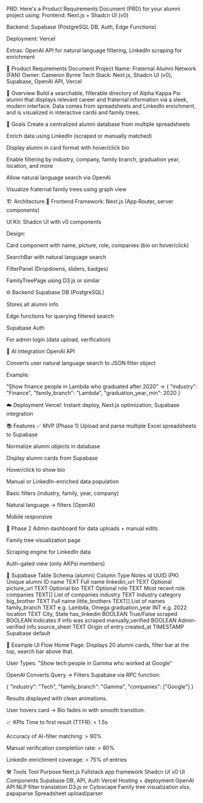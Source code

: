 PRD:
Here's a Product Requirements Document (PRD) for your alumni project using:
Frontend: Next.js + Shadcn UI (v0)


Backend: Supabase (PostgreSQL DB, Auth, Edge Functions)


Deployment: Vercel


Extras: OpenAI API for natural language filtering, LinkedIn scraping for enrichment



📄 Product Requirements Document
Project Name: Fraternal Alumni Network (FAN)
 Owner: Cameron Byrne
 Tech Stack: Next.js, Shadcn UI (v0), Supabase, OpenAI API, Vercel

🧭 Overview
Build a searchable, filterable directory of Alpha Kappa Psi alumni that displays relevant career and fraternal information via a sleek, modern interface. Data comes from spreadsheets and LinkedIn enrichment, and is visualized in interactive cards and family trees.

🎯 Goals
Create a centralized alumni database from multiple spreadsheets


Enrich data using LinkedIn (scraped or manually matched)


Display alumni in card format with hover/click bio


Enable filtering by industry, company, family branch, graduation year, location, and more


Allow natural language search via OpenAI


Visualize fraternal family trees using graph view



🏗️ Architecture
🧱 Frontend
Framework: Next.js (App Router, server components)


UI Kit: Shadcn UI with v0 components


Design:


Card component with name, picture, role, companies (bio on hover/click)


SearchBar with natural language search


FilterPanel (Dropdowns, sliders, badges)


FamilyTreePage using D3.js or similar


🌐 Backend
Supabase DB (PostgreSQL)


Stores all alumni info


Edge functions for querying filtered search


Supabase Auth


For admin login (data upload, verification)


🧠 AI Integration
OpenAI API


Converts user natural language search to JSON filter object


Example:

 "Show finance people in Lambda who graduated after 2020" 
→ {
  "industry": "Finance",
  "family_branch": "Lambda",
  "graduation_year_min": 2020
}


☁️ Deployment
Vercel: Instant deploy, Next.js optimization, Supabase integration



📚 Features
✅ MVP (Phase 1)
Upload and parse multiple Excel spreadsheets to Supabase


Normalize alumni objects in database


Display alumni cards from Supabase


Hover/click to show bio


Manual or LinkedIn-enriched data population


Basic filters (industry, family, year, company)


Natural language → filters (OpenAI)


Mobile responsive


🚀 Phase 2
Admin dashboard for data uploads + manual edits


Family tree visualization page


Scraping engine for LinkedIn data


Auth-gated view (only AKPsi members)



📁 Supabase Table Schema (alumni)
Column
Type
Notes
id
UUID (PK)
Unique alumni ID
name
TEXT
Full name
linkedin_url
TEXT
Optional
picture_url
TEXT
Optional
bio
TEXT
Optional
role
TEXT
Most recent role
companies
TEXT[]
List of companies
industry
TEXT
Industry category
big_brother
TEXT
Full name
little_brothers
TEXT[]
List of names
family_branch
TEXT
e.g. Lambda, Omega
graduation_year
INT
e.g. 2022
location
TEXT
City, State
has_linkedin
BOOLEAN
True/False
scraped
BOOLEAN
Indicates if info was scraped
manually_verified
BOOLEAN
Admin-verified info
source_sheet
TEXT
Origin of entry
created_at
TIMESTAMP
Supabase default


🧪 Example UI Flow
Home Page:
 Displays 20 alumni cards, filter bar at the top, search bar above that.


User Types:
 "Show tech people in Gamma who worked at Google"


OpenAI Converts Query → Filters Supabase via RPC function:

 {
  "industry": "Tech",
  "family_branch": "Gamma",
  "companies": ["Google"]
}


Results displayed with clean animations.


User hovers card → Bio fades in with smooth transition.



📈 KPIs
Time to first result (TTFR): < 1.5s


Accuracy of AI-filter matching: > 90%


Manual verification completion rate: > 80%


LinkedIn enrichment coverage: > 75% of entries



🛠 Tools
Tool
Purpose
Next.js
Fullstack app framework
Shadcn UI v0
UI Components
Supabase
DB, API, Auth
Vercel
Hosting + deployment
OpenAI API
NLP filter translation
D3.js or Cytoscape
Family tree visualization
xlsx, papaparse
Spreadsheet upload/parser

